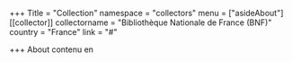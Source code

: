 +++
Title = "Collection"
namespace = "collectors"
menu = ["asideAbout"]
[[collector]]
collectorname = "Bibliothèque Nationale de France (BNF)"
country = "France"
link = "#"

+++
About contenu en
